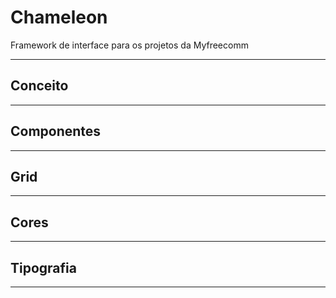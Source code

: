 # Chameleon
Framework de interface para os projetos da Myfreecomm
___

## Conceito
___

## Componentes
___

## Grid
___

## Cores
___

## Tipografia
___